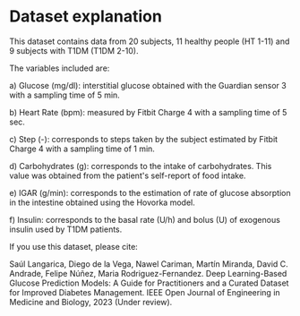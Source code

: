 # Dataset explanation
This dataset contains data from 20 subjects, 11 healthy people (HT 1-11) and 9 subjects with T1DM (T1DM 2-10).

The variables included are:

a) Glucose (mg/dl): interstitial glucose obtained with the Guardian sensor 3 with a sampling time of 5 min.

b) Heart Rate (bpm): measured by Fitbit Charge 4 with a sampling time of 5 sec.

c) Step (-): corresponds to steps taken by the subject estimated by Fitbit Charge 4 with a sampling time of 1 min.

d) Carbohydrates (g): corresponds to the intake of carbohydrates. This value was obtained from the patient's self-report of food intake.

e) IGAR (g/min): corresponds to the estimation of rate of glucose absorption in the intestine obtained using the Hovorka model.

f) Insulin: corresponds to the basal rate (U/h) and bolus (U) of exogenous insulin used by T1DM patients.

If you use this dataset, please cite:

Saúl Langarica, Diego de la Vega, Nawel Cariman, Martín Miranda, David C. Andrade, Felipe Núñez, Maria Rodriguez-Fernandez. Deep Learning-Based Glucose Prediction Models: A Guide for Practitioners and a Curated Dataset for Improved Diabetes Management. IEEE Open Journal of Engineering in Medicine and Biology, 2023 (Under review).
